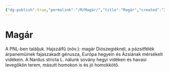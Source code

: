 ```yaml
---
{"dg-publish":true,"permalink":"/M/Magár/","title":"Magár","created":"2023-12-27T06:07","updated":"2024-10-25T22:38"}
---
```



# Magár

A PNL-ben találjuk. Hajszálfű (növ.): magár Diószegiéknél, a pázsitfélék árpanemüinek fajaszakadt génusza, Európa hegyein és Ázsiának mérsékelt vidékein. A Nardus stricta L. nálunk sovány hegyi vidéken és havasi levegőkön terem, másutt homokon is és jó homokkötő.  